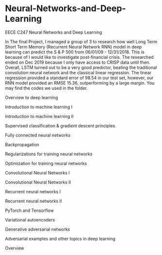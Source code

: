 # Neural-Networks-and-Deep-Learning
EECE C247 Neural Networks and Deep Learning

In The final Project, I managed a group of 3 to research how well Long Term Short Term Memory (Recurrent Neural Network RNN) model in deep learning can predict the S & P 500 from 06/01/09 - 12/31/2018. This is because of I would like to investigate post-financial crisis. The researched ended on Dec 2019 because I only have access to CRISP data until then. Overall, LSTM turned out to be a very good predictor, beating the traditional convolution neural network and the classical linear regression. The linear regression provided a standard error of 98.54 in our test set, however, our RNN model provided an RMSE 15.36, outperforming by a large margin. You may find the codes we used in the folder.

Overview to deep learning

Introduction to machine learning I

Introduction to machine learning II

Supervised classification & gradient descent principles

Fully connected neural networks

Backpropagation

Regularizations for training neural networks

Optimization for training neural networks

Convolutional Neural Networks I

Convolutional Neural Networks II

Recurrent neural networks I

Recurrent neural networks II

PyTorch and Tensorflow

Variational autoencoders

Generative adversarial networks

Adversarial examples and other topics in deep learning

Overview
